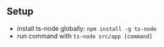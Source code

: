 ## Setup

* install ts-node globally: `npm install -g ts-node`
* run command with `ts-node src/app [command]`
